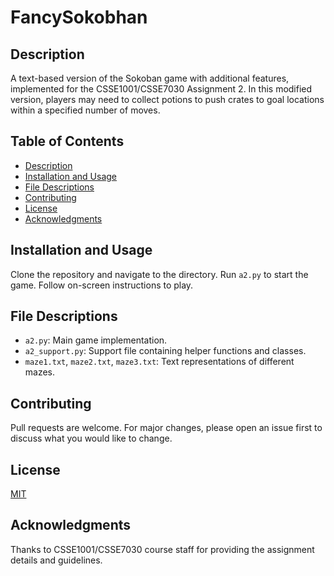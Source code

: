 # FancySokobhan

## Description
A text-based version of the Sokoban game with additional features, implemented for the CSSE1001/CSSE7030 Assignment 2. In this modified version, players may need to collect potions to push crates to goal locations within a specified number of moves.

## Table of Contents
- [Description](#description)
- [Installation and Usage](#installation-and-usage)
- [File Descriptions](#file-descriptions)
- [Contributing](#contributing)
- [License](#license)
- [Acknowledgments](#acknowledgments)

## Installation and Usage
Clone the repository and navigate to the directory. Run `a2.py` to start the game. Follow on-screen instructions to play.

## File Descriptions
- `a2.py`: Main game implementation.
- `a2_support.py`: Support file containing helper functions and classes.
- `maze1.txt`, `maze2.txt`, `maze3.txt`: Text representations of different mazes.

## Contributing
Pull requests are welcome. For major changes, please open an issue first to discuss what you would like to change.

## License
[MIT](https://choosealicense.com/licenses/mit/)

## Acknowledgments
Thanks to CSSE1001/CSSE7030 course staff for providing the assignment details and guidelines.
